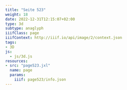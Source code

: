 ```yaml
---
title: "Seite 523"
weight: 18
date: 2022-12-31T12:15:07+02:00
type: 3d
subtype: anaglyph
iiifClass: page
iiifContext: http://iiif.io/api/image/2/context.json
tags:
- 3D
js:
  - js/3d.js
resources:
- src: "page523.jxl"
  name: page
  params:
    iiif: page523/info.json
---
```

